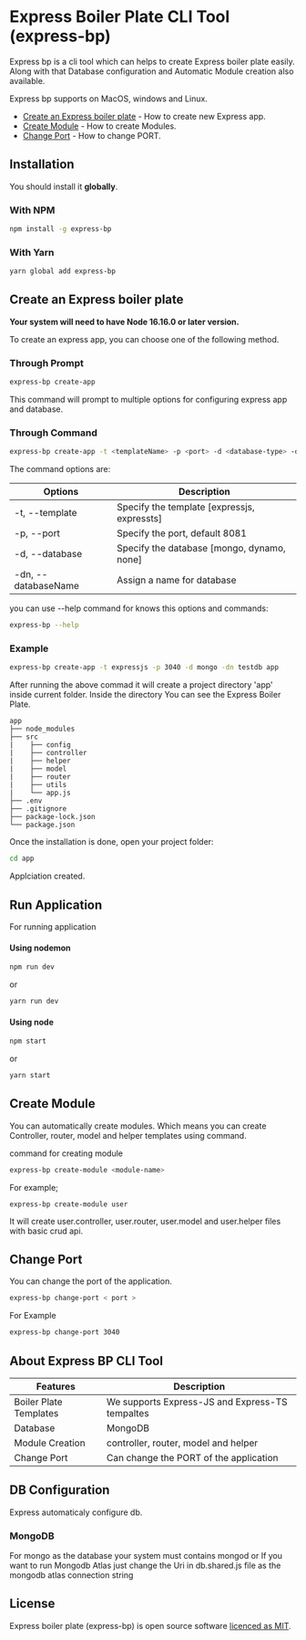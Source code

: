 # Express Boiler Plate CLI Tool (express-bp)

Express bp is a cli tool which can helps to create Express boiler plate easily. Along with that Database configuration and Automatic Module creation also available.

Express bp supports on MacOS, windows and Linux.

- [Create an Express boiler plate](#create-an-express-boiler-plate) - How to create new Express app.
- [Create Module](#create-module) - How to create Modules.
- [Change Port](#change-port) - How to change PORT.

## Installation

You should install it **globally**.

### With NPM

```sh
npm install -g express-bp
```

### With Yarn

```sh
yarn global add express-bp
```

## Create an Express boiler plate

**Your system will need to have Node 16.16.0 or later version.**

To create an express app, you can choose one of the following method.

### Through Prompt

```sh
express-bp create-app
```

This command will prompt to multiple options for configuring express app and database.


### Through Command
```sh
express-bp create-app -t <templateName> -p <port> -d <database-type> -dn <database-name> <app name>
```

The command options are:

| Options              | Description                                |
|----------------------|--------------------------------------------|
| -t,  --template      | Specify the template [expressjs, expressts]|
| -p,  --port          | Specify the port, default 8081             |
| -d,  --database      | Specify the database [mongo, dynamo, none] |
| -dn, --databaseName  | Assign a name for database                 |


you can use --help command for knows this options and commands:

```sh
express-bp --help
```

### Example
```sh
express-bp create-app -t expressjs -p 3040 -d mongo -dn testdb app
```

After running the above commad it will create a project directory 'app' inside current folder.
Inside the directory You can see the Express Boiler Plate.

```
app
├── node_modules
├── src
|    ├── config
|    ├── controller
|    ├── helper
|    ├── model
|    ├── router
|    ├── utils
|    └── app.js
├── .env
├── .gitignore
├── package-lock.json
└── package.json
```

Once the installation is done, open your project folder:

```sh
cd app
```

Applciation created.

## Run Application

For running application 

#### Using nodemon 

```sh
npm run dev
```
or
```sh
yarn run dev
```

#### Using node

```sh
npm start
```
or
```sh
yarn start
```


## Create Module

You can automatically create modules. Which means you can create Controller, router, model and helper templates using command.

command for creating module

```sh
express-bp create-module <module-name>
```

For example;

```
express-bp create-module user
```

It will create user.controller, user.router, user.model and user.helper files with basic crud api.

## Change Port

You can change the port of the application.

```sh
express-bp change-port < port >
```
For Example
```sh
express-bp change-port 3040
```

## About Express BP CLI Tool

| Features                | Description                     |
|-------------------------|---------------------------------|
| Boiler Plate Templates  | We supports Express-JS and Express-TS tempaltes       |
| Database                | MongoDB                         |
| Module Creation         | controller, router, model and helper|
| Change Port             | Can change the PORT of the application |

## DB Configuration

Express automaticaly configure db.

### MongoDB

For mongo as the database your system must contains mongod or If you want to run Mongodb Atlas just change the Uri in db.shared.js file as the mongodb atlas connection string

## License

Express boiler plate (express-bp) is open source software [licenced as MIT](https://github.com/nevinedwin/express-cli-tool/blob/main/LICENSE).